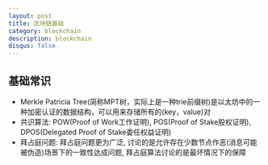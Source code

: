 ```yaml
---
layout: post
title: 区块链基础
category: blockchain
description: blockchain
disqus: false
---
```


## 基础常识
* Merkle Patricia Tree(简称MPT树，实际上是一种trie前缀树)是以太坊中的一种加密认证的数据结构，可以用来存储所有的(key，value)对
* 共识算法: POW(Proof of Work工作证明), POS(Proof of Stake股权证明), DPOS(Delegated Proof of Stake委任权益证明)
* 拜占庭问题: 拜占庭问题更为广泛, 讨论的是允许存在少数节点作恶(消息可能被伪造)场景下的一致性达成问题, 拜占庭算法讨论的是最坏情况下的保障

